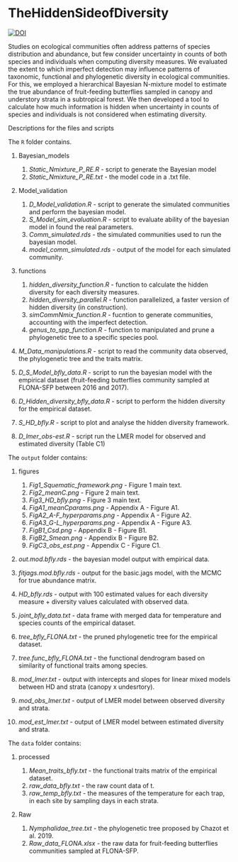 # TheHiddenSideofDiversity

[![DOI](https://zenodo.org/badge/DOI/10.5281/zenodo.5132227.svg)](https://doi.org/10.5281/zenodo.5132227)

Studies on ecological communities often address patterns of species distribution and abundance, but few consider uncertainty in counts of both species and individuals when computing diversity measures. We evaluated the extent to which imperfect detection may influence patterns of taxonomic, functional and phylogenetic diversity in ecological communities. For this, we employed a hierarchical Bayesian N-mixture model to estimate the true abundance of fruit-feeding butterflies sampled in canopy and understory strata in a subtropical forest. We then developed a tool to calculate how much information is hidden when uncertainty in counts of species and individuals is not considered when estimating diversity.

Descriptions for the files and scripts

The `R` folder contains.

1. Bayesian_models
    1. *Static_Nmixture_P_RE.R* - script to generate the Bayesian model
    1. *Static_Nmixture_P_RE.txt* - the model code in a .txt file.

1. Model_validation
   1. *D_Model_validation.R* -  script to generate the simulated communities and perform the bayesian model.
   1. *S_Model_sim_evaluation.R* - script to evaluate ability of the bayesian model in found the real parameters.
   1. *Comm_simulated.rds* - the simulated communities used to run the bayesian model.
   1. *model_comm_simulated.rds* - output of the model for each simulated community.

1. functions 
    1. *hidden_diversity_function.R* - function to calculate the hidden diversity for each diversity measures. 
    2. *hidden_diversity_parallel.R* - function parallelized, a faster version of hidden diversity (in construction).
    3. *simCommNmix_function.R* - fucntion to generate communities, accounting with the imperfect detection.
    4. *genus_to_spp_function.R* - function to manipulated and prune a phylogenetic tree to a specific species pool.

1. *M_Data_manipulations.R* - script to read the community data observed, the phylogenetic tree and the traits matrix.
1. *D_S_Model_bfly_data.R* - script to run the bayesian model with the empirical dataset (fruit-feeding butterflies community sampled at FLONA-SFP between 2016 and 2017).
1. *D_Hidden_diversity_bfly_data.R* - script to perform the hidden diversity for the empirical dataset.
2. *S_HD_bfly.R* - script to plot and analyse the hidden diversity framework.
3. *D_lmer_obs-est.R* - script run the LMER model for observed and estimated diversity (Table C1)

The `output` folder contains:

1. figures
    1. *Fig1_Squematic_framework.png* - Figure 1 main text.
    1. *Fig2_meanC.png* - Figure 2 main text.
    2. *Fig3_HD_bfly.png* - Figure 3 main text.
    4. *FigA1_meanCparams.png* - Appendix A - Figure A1.
    3. *FigA2_A-F_hyperparams.png* - Appendix A - Figure A2.
    4. *FigA3_G-L_hyperparams.png* - Appendix A - Figure A3.
    5. *FigB1_Csd.png* - Appendix B - Figure B1.
    6. *FigB2_Smean.png* - Appendix B - Figure B2.
    7. *FigC3_obs_est.png* - Appendix C - Figure C1.
    
    
1. *out.mod.bfly.rds* - the bayesian model output with empirical data.
1. *fitjags.mod.bfly.rds* - output for the basic.jags model, with the MCMC for true abundance matrix.
2. *HD_bfly.rds* - output with 100 estimated values for each diversity measure + diversity values calculated with observed data.
1. *joint_bfly_data.txt* - data frame with merged data for temperature and species counts of the empirical dataset.
3. *tree_bfly_FLONA.txt* - the pruned phylogenetic tree for the empirical dataset.
4. *tree.func_bfly_FLONA.txt* - the functional dendrogram based on similarity of functional traits among species.
5. *mod_lmer.txt* - output with intercepts and slopes for linear mixed models between HD and strata (canopy x undesrtory).
6. *mod_obs_lmer.txt* - output of LMER model between observed diversity and strata.
7. *mod_est_lmer.txt* - output of LMER model between estimated diversity and strata.

The `data` folder contains:
1. processed
    1. *Mean_traits_bfly.txt* - the functional traits matrix of the empirical dataset.
    1. *raw_data_bfly.txt* - the raw count data of t.
    1. *raw_temp_bfly.txt* - the measures of the temperature for each trap, in each site by sampling days in each strata.

1. Raw
    1. *Nymphalidae_tree.txt* - the phylogenetic tree proposed by Chazot et al. 2019.
    1. *Raw_data_FLONA.xlsx* - the raw data for fruit-feeding butterflies communities sampled at FLONA-SFP.
